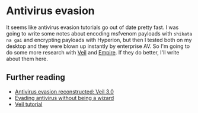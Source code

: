# Antivirus evasion

It seems like antivirus evasion tutorials go out of date pretty fast. I was going to write some notes about encoding msfvenom payloads with `shikata na gai` and encrypting payloads with Hyperion, but then I tested both on my desktop and they were blown up instantly by enterprise AV. So I'm going to do some more research with [Veil](https://www.veil-framework.com/) and [Empire](https://www.powershellempire.com/). If they do better, I'll write about them here.

## Further reading

* [Antivirus evasion reconstructed: Veil 3.0](https://www.fireeye.com/blog/threat-research/2017/03/_antivirus_evasionr.html)
* [Evading antivirus without being a wizard](https://jordanpotti.com/2016/12/14/evading-anti-virus-without-being-a-wizard/)
* [Veil tutorial](https://www.veil-framework.com/veil-tutorial/)

